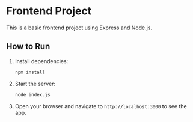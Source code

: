 # Frontend Project

This is a basic frontend project using Express and Node.js.

## How to Run

1. Install dependencies:
   ```bash
   npm install
   ```

2. Start the server:
   ```bash
   node index.js
   ```

3. Open your browser and navigate to `http://localhost:3000` to see the app.